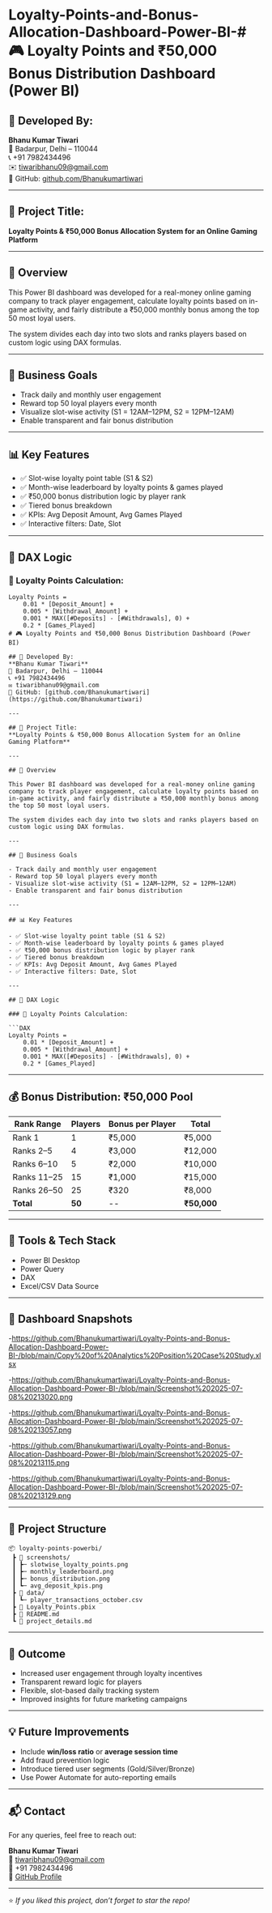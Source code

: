 # Loyalty-Points-and-Bonus-Allocation-Dashboard-Power-BI-# 🎮 Loyalty Points and ₹50,000 Bonus Distribution Dashboard (Power BI)

## 👤 Developed By:
**Bhanu Kumar Tiwari**  
📍 Badarpur, Delhi – 110044  
📞 +91 7982434496  
✉️ tiwaribhanu09@gmail.com  
🔗 GitHub: [github.com/Bhanukumartiwari](https://github.com/Bhanukumartiwari)

---

## 📌 Project Title:
**Loyalty Points & ₹50,000 Bonus Allocation System for an Online Gaming Platform**

---

## 📝 Overview

This Power BI dashboard was developed for a real-money online gaming company to track player engagement, calculate loyalty points based on in-game activity, and fairly distribute a ₹50,000 monthly bonus among the top 50 most loyal users.

The system divides each day into two slots and ranks players based on custom logic using DAX formulas.

---

## 🎯 Business Goals

- Track daily and monthly user engagement
- Reward top 50 loyal players every month
- Visualize slot-wise activity (S1 = 12AM–12PM, S2 = 12PM–12AM)
- Enable transparent and fair bonus distribution

---

## 📊 Key Features

- ✅ Slot-wise loyalty point table (S1 & S2)
- ✅ Month-wise leaderboard by loyalty points & games played
- ✅ ₹50,000 bonus distribution logic by player rank
- ✅ Tiered bonus breakdown
- ✅ KPIs: Avg Deposit Amount, Avg Games Played
- ✅ Interactive filters: Date, Slot

---

## 🧠 DAX Logic

### 🎯 Loyalty Points Calculation:

```DAX
Loyalty Points = 
    0.01 * [Deposit_Amount] + 
    0.005 * [Withdrawal_Amount] +
    0.001 * MAX([#Deposits] - [#Withdrawals], 0) + 
    0.2 * [Games_Played]
# 🎮 Loyalty Points and ₹50,000 Bonus Distribution Dashboard (Power BI)

## 👤 Developed By:
**Bhanu Kumar Tiwari**  
📍 Badarpur, Delhi – 110044  
📞 +91 7982434496  
✉️ tiwaribhanu09@gmail.com  
🔗 GitHub: [github.com/Bhanukumartiwari](https://github.com/Bhanukumartiwari)

---

## 📌 Project Title:
**Loyalty Points & ₹50,000 Bonus Allocation System for an Online Gaming Platform**

---

## 📝 Overview

This Power BI dashboard was developed for a real-money online gaming company to track player engagement, calculate loyalty points based on in-game activity, and fairly distribute a ₹50,000 monthly bonus among the top 50 most loyal users.

The system divides each day into two slots and ranks players based on custom logic using DAX formulas.

---

## 🎯 Business Goals

- Track daily and monthly user engagement
- Reward top 50 loyal players every month
- Visualize slot-wise activity (S1 = 12AM–12PM, S2 = 12PM–12AM)
- Enable transparent and fair bonus distribution

---

## 📊 Key Features

- ✅ Slot-wise loyalty point table (S1 & S2)
- ✅ Month-wise leaderboard by loyalty points & games played
- ✅ ₹50,000 bonus distribution logic by player rank
- ✅ Tiered bonus breakdown
- ✅ KPIs: Avg Deposit Amount, Avg Games Played
- ✅ Interactive filters: Date, Slot

---

## 🧠 DAX Logic

### 🎯 Loyalty Points Calculation:

```DAX
Loyalty Points = 
    0.01 * [Deposit_Amount] + 
    0.005 * [Withdrawal_Amount] +
    0.001 * MAX([#Deposits] - [#Withdrawals], 0) + 
    0.2 * [Games_Played]
```

---

## 💰 Bonus Distribution: ₹50,000 Pool

| Rank Range | Players | Bonus per Player | Total |
|------------|---------|------------------|-------|
| Rank 1     | 1       | ₹5,000           | ₹5,000 |
| Ranks 2–5  | 4       | ₹3,000           | ₹12,000 |
| Ranks 6–10 | 5       | ₹2,000           | ₹10,000 |
| Ranks 11–25| 15      | ₹1,000           | ₹15,000 |
| Ranks 26–50| 25      | ₹320             | ₹8,000 |
| **Total**  | **50**  | --               | **₹50,000** |

---

## 🧰 Tools & Tech Stack

- Power BI Desktop
- Power Query
- DAX
- Excel/CSV Data Source

---

## 📸 Dashboard Snapshots
-https://github.com/Bhanukumartiwari/Loyalty-Points-and-Bonus-Allocation-Dashboard-Power-BI-/blob/main/Copy%20of%20Analytics%20Position%20Case%20Study.xlsx

-https://github.com/Bhanukumartiwari/Loyalty-Points-and-Bonus-Allocation-Dashboard-Power-BI-/blob/main/Screenshot%202025-07-08%20213020.png

-https://github.com/Bhanukumartiwari/Loyalty-Points-and-Bonus-Allocation-Dashboard-Power-BI-/blob/main/Screenshot%202025-07-08%20213057.png

-https://github.com/Bhanukumartiwari/Loyalty-Points-and-Bonus-Allocation-Dashboard-Power-BI-/blob/main/Screenshot%202025-07-08%20213115.png

-https://github.com/Bhanukumartiwari/Loyalty-Points-and-Bonus-Allocation-Dashboard-Power-BI-/blob/main/Screenshot%202025-07-08%20213129.png

---

## 📁 Project Structure

```
📦 loyalty-points-powerbi/
 ┣ 📁 screenshots/
 ┃ ┣─ slotwise_loyalty_points.png
 ┃ ┣─ monthly_leaderboard.png
 ┃ ┣─ bonus_distribution.png
 ┃ ┗─ avg_deposit_kpis.png
 ┣ 📁 data/
 ┃ ┗─ player_transactions_october.csv
 ┣ 📜 Loyalty_Points.pbix
 ┣ 📜 README.md
 ┗ 📜 project_details.md
```

---

## 🚀 Outcome

- Increased user engagement through loyalty incentives
- Transparent reward logic for players
- Flexible, slot-based daily tracking system
- Improved insights for future marketing campaigns

---

## 💡 Future Improvements

- Include **win/loss ratio** or **average session time**
- Add fraud prevention logic
- Introduce tiered user segments (Gold/Silver/Bronze)
- Use Power Automate for auto-reporting emails

---

## 📬 Contact

For any queries, feel free to reach out:

**Bhanu Kumar Tiwari**  
📧 tiwaribhanu09@gmail.com  
📱 +91 7982434496  
🔗 [GitHub Profile](https://github.com/Bhanukumartiwari)

---

⭐ _If you liked this project, don’t forget to star the repo!_

